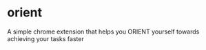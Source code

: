 # orient
A simple chrome extension that helps you ORIENT yourself towards achieving your tasks faster
